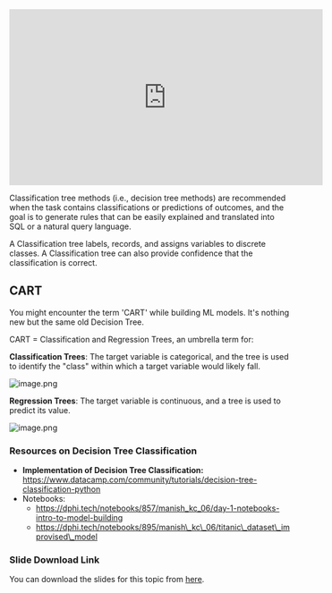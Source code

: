 <iframe width="560" height="315" src="https://www.youtube.com/embed/PHxYNGo8NcI" title="YouTube video player" frameborder="0" allow="accelerometer; autoplay; clipboard-write; encrypted-media; gyroscope; picture-in-picture" allowfullscreen></iframe>












Classification tree methods (i.e., decision tree methods) are recommended when the task contains classifications or predictions of outcomes, and the goal is to generate rules that can be easily explained and translated into SQL or a natural query language.

A Classification tree labels, records, and assigns variables to discrete classes. A Classification tree can also provide confidence that the classification is correct.

## CART

You might encounter the term 'CART' while building ML models. It's nothing new but the same old Decision Tree.

CART = Classification and Regression Trees, an umbrella term for:

**Classification Trees**: The target variable is categorical, and the tree is used to identify the "class" within which a target variable would likely fall.




![image.png](https://dphi-live.s3.amazonaws.com/media_uploads/image_fcd1bd17d91540eb93198e8f8c827b04.png)




**Regression Trees**: The target variable is continuous, and a tree is used to predict its value.




![image.png](https://dphi-live.s3.amazonaws.com/media_uploads/image_64eac3fc4ba74e1dbb5c7701626c03d5.png)





### Resources on Decision Tree Classification

* **Implementation of Decision Tree Classification:** https://www.datacamp.com/community/tutorials/decision-tree-classification-python
* Notebooks:  
  * https://dphi.tech/notebooks/857/manish_kc_06/day-1-notebooks-intro-to-model-building
  * https://dphi.tech/notebooks/895/manish\_kc\_06/titanic\_dataset\_improvised\_model

### Slide Download Link

You can download the slides for this topic from [here](https://docs.google.com/presentation/d/10bDZPbCa--g0jraKUqvlD-56Ib\_\_osWbPWS4xJ4AYpk/edit?usp=sharing).